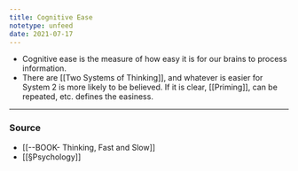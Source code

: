 ```yaml
---
title: Cognitive Ease
notetype: unfeed
date: 2021-07-17
---
```


- Cognitive ease is the measure of how easy it is for our brains to process information. 
- There are [[Two Systems of Thinking]], and whatever is easier for System 2 is more likely to be believed. If it is clear, [[Priming]], can be repeated, etc. defines the easiness. 

--- 

### Source
- [[--BOOK- Thinking, Fast and Slow]]
- [[§Psychology]]
